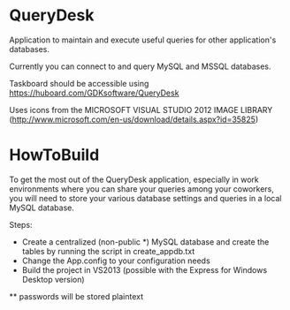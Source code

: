 QueryDesk
=========

Application to maintain and execute useful queries for other application's databases.

Currently you can connect to and query MySQL and MSSQL databases.

Taskboard should be accessible using https://huboard.com/GDKsoftware/QueryDesk


Uses icons from the MICROSOFT VISUAL STUDIO 2012 IMAGE LIBRARY (http://www.microsoft.com/en-us/download/details.aspx?id=35825)


HowToBuild
==========

To get the most out of the QueryDesk application, especially in work environments where you can share your queries among your coworkers, you will need to store your various database settings and queries in a local MySQL database.

Steps:

* Create a centralized (non-public *) MySQL database and create the tables by running the script in create_appdb.txt
* Change the App.config to your configuration needs
* Build the project in VS2013 (possible with the Express for Windows Desktop version)

** passwords will be stored plaintext
